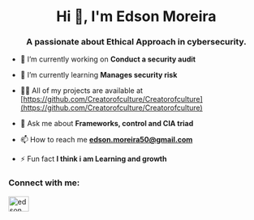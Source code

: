 <h1 align="center">Hi 👋, I'm Edson Moreira</h1>
<h3 align="center">A passionate about Ethical Approach in cybersecurity.</h3>

- 🔭 I’m currently working on **Conduct a security audit**

- 🌱 I’m currently learning **Manages security risk**

- 👨‍💻 All of my projects are available at [https://github.com/Creatorofculture/Creatorofculture](https://github.com/Creatorofculture/Creatorofculture)

- 💬 Ask me about **Frameworks, control and CIA triad**

- 📫 How to reach me **edson.moreira50@gmail.com**

- ⚡ Fun fact **I think i am Learning and growth**

<h3 align="left">Connect with me:</h3>
<p align="left">
<a href="https://in/edson-moreira-bb941833a target="blank"><img align="center" src="https://raw.githubusercontent.com/rahuldkjain/github-profile-readme-generator/master/src/images/icons/Social/linked-in-alt.svg" alt="edson moreira" height="30" width="40" /></a>
</p>

